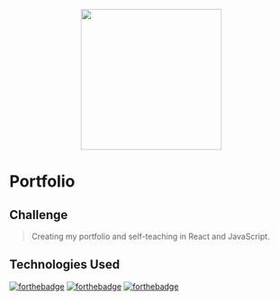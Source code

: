 <p align="center">
  <img height="250" src="https://media3.giphy.com/media/l1Oe5bzMJi5LVcbP0u/giphy.gif">
</p>

# Portfolio

## Challenge
> Creating my portfolio  and self-teaching in React and JavaScript.

## Technologies Used
[![forthebadge](https://forthebadge.com/images/badges/built-with-love.svg)](https://forthebadge.com)
[![forthebadge](https://forthebadge.com/images/badges/uses-css.svg)](https://forthebadge.com)
[![forthebadge](https://forthebadge.com/images/badges/uses-html.svg)](https://forthebadge.com)